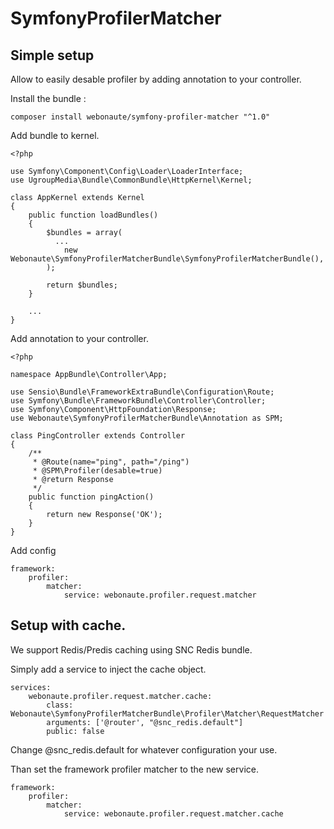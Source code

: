 # SymfonyProfilerMatcher

## Simple setup
Allow to easily desable profiler by adding annotation to your controller.

Install the bundle :

```
composer install webonaute/symfony-profiler-matcher "^1.0"
```

Add bundle to kernel.

```
<?php

use Symfony\Component\Config\Loader\LoaderInterface;
use UgroupMedia\Bundle\CommonBundle\HttpKernel\Kernel;

class AppKernel extends Kernel
{
    public function loadBundles()
    {
        $bundles = array(
          ...
            new Webonaute\SymfonyProfilerMatcherBundle\SymfonyProfilerMatcherBundle(),
        );

        return $bundles;
    }

    ...
}

```

Add annotation to your controller.
```
<?php

namespace AppBundle\Controller\App;

use Sensio\Bundle\FrameworkExtraBundle\Configuration\Route;
use Symfony\Bundle\FrameworkBundle\Controller\Controller;
use Symfony\Component\HttpFoundation\Response;
use Webonaute\SymfonyProfilerMatcherBundle\Annotation as SPM;

class PingController extends Controller
{
    /**
     * @Route(name="ping", path="/ping")
     * @SPM\Profiler(desable=true)
     * @return Response
     */
    public function pingAction()
    {
        return new Response('OK');
    }
}
```

Add config

```
framework:
    profiler:
        matcher:
            service: webonaute.profiler.request.matcher
```

## Setup with cache.

We support Redis/Predis caching using SNC Redis bundle.

Simply add a service to inject the cache object.
```
services:
    webonaute.profiler.request.matcher.cache:
        class: Webonaute\SymfonyProfilerMatcherBundle\Profiler\Matcher\RequestMatcher
        arguments: ['@router', "@snc_redis.default"]
        public: false
```
Change @snc_redis.default for whatever configuration your use.

Than set the framework profiler matcher to the new service.
```
framework:
    profiler:
        matcher:
            service: webonaute.profiler.request.matcher.cache
```
           
